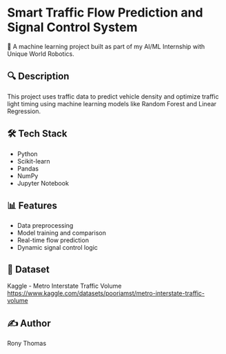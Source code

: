 # Smart Traffic Flow Prediction and Signal Control System

🚦 A machine learning project built as part of my AI/ML Internship with Unique World Robotics.

## 🔍 Description
This project uses traffic data to predict vehicle density and optimize traffic light timing using machine learning models like Random Forest and Linear Regression.

## 🛠 Tech Stack
- Python
- Scikit-learn
- Pandas
- NumPy
- Jupyter Notebook

## 📊 Features
- Data preprocessing
- Model training and comparison
- Real-time flow prediction
- Dynamic signal control logic


## 📁 Dataset
Kaggle - Metro Interstate Traffic Volume
https://www.kaggle.com/datasets/pooriamst/metro-interstate-traffic-volume

## ✍️ Author
Rony Thomas
